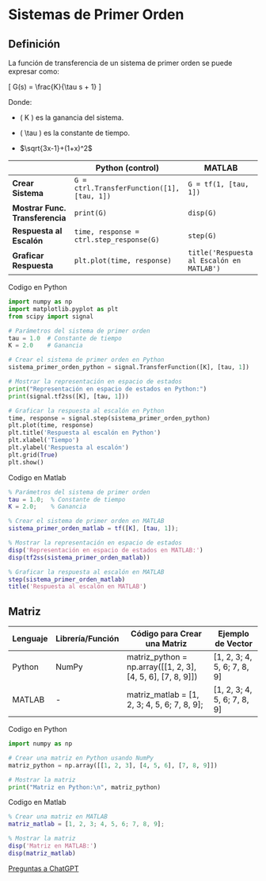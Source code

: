 # Sistemas de Primer Orden
## Definición
La función de transferencia de un sistema de primer orden se puede expresar como:

\[ G(s) = \frac{K}{\tau s + 1} \]

Donde:
- \( K \) es la ganancia del sistema.
- \( \tau \) es la constante de tiempo.

- $\sqrt{3x-1}+(1+x)^2$

|                          | Python (control)                                    | MATLAB               |
|--------------------------|-----------------------------------------------------|----------------------|
| **Crear Sistema**        | `G = ctrl.TransferFunction([1], [tau, 1])`         | `G = tf(1, [tau, 1])`|
| **Mostrar Func. Transferencia** | `print(G)`                                      | `disp(G)`            |
| **Respuesta al Escalón** | `time, response = ctrl.step_response(G)`           | `step(G)`            |
| **Graficar Respuesta**   | `plt.plot(time, response)`                         | `title('Respuesta al Escalón en MATLAB')` |

Codigo en Python
```python
import numpy as np
import matplotlib.pyplot as plt
from scipy import signal

# Parámetros del sistema de primer orden
tau = 1.0  # Constante de tiempo
K = 2.0    # Ganancia

# Crear el sistema de primer orden en Python
sistema_primer_orden_python = signal.TransferFunction([K], [tau, 1])

# Mostrar la representación en espacio de estados
print("Representación en espacio de estados en Python:")
print(signal.tf2ss([K], [tau, 1]))

# Graficar la respuesta al escalón en Python
time, response = signal.step(sistema_primer_orden_python)
plt.plot(time, response)
plt.title('Respuesta al escalón en Python')
plt.xlabel('Tiempo')
plt.ylabel('Respuesta al escalón')
plt.grid(True)
plt.show()
```

Codigo en Matlab
```matlab
% Parámetros del sistema de primer orden
tau = 1.0;  % Constante de tiempo
K = 2.0;    % Ganancia

% Crear el sistema de primer orden en MATLAB
sistema_primer_orden_matlab = tf([K], [tau, 1]);

% Mostrar la representación en espacio de estados
disp('Representación en espacio de estados en MATLAB:')
disp(tf2ss(sistema_primer_orden_matlab))

% Graficar la respuesta al escalón en MATLAB
step(sistema_primer_orden_matlab)
title('Respuesta al escalón en MATLAB')
```

## Matriz
| Lenguaje  | Librería/Función | Código para Crear una Matriz    | Ejemplo de Vector |
|------------|-------------------|------------------------------|-------------------|
| Python     | NumPy             | matriz_python = np.array([[1, 2, 3], [4, 5, 6], [7, 8, 9]]) | [1, 2, 3; 4, 5, 6; 7, 8, 9]   |
| MATLAB     | -                 | matriz_matlab = [1, 2, 3; 4, 5, 6; 7, 8, 9]; | [1, 2, 3; 4, 5, 6; 7, 8, 9]  |

Codigo en Python
```python
import numpy as np

# Crear una matriz en Python usando NumPy
matriz_python = np.array([[1, 2, 3], [4, 5, 6], [7, 8, 9]])

# Mostrar la matriz
print("Matriz en Python:\n", matriz_python)
```

Codigo en Matlab
```matlab
% Crear una matriz en MATLAB
matriz_matlab = [1, 2, 3; 4, 5, 6; 7, 8, 9];

% Mostrar la matriz
disp('Matriz en MATLAB:')
disp(matriz_matlab)
```

[Preguntas a ChatGPT](ChatGPT.md)
